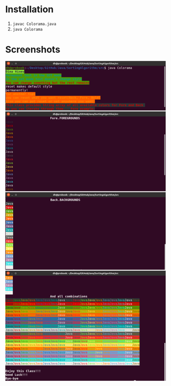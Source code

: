 # Installation


1. `javac Colorama.java`
2. `java Colorama`


# Screenshots
![1](./screen-colorama.png)
![2](./screen-colorama2.png)
![3](./screen-colorama3.png)
![4](./screen-colorama4.png)

